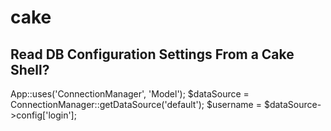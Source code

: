 # cake

## Read DB Configuration Settings From a Cake Shell?
  App::uses('ConnectionManager', 'Model');
  $dataSource = ConnectionManager::getDataSource('default');
  $username = $dataSource->config['login'];
